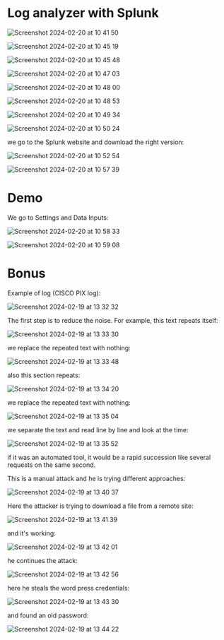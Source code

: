 # Log analyzer with Splunk


![Screenshot 2024-02-20 at 10 41 50](https://github.com/redjules/Log-analyzer/assets/106017493/e07049db-1ba8-4739-8bd2-7de332c9f722)

![Screenshot 2024-02-20 at 10 45 19](https://github.com/redjules/Log-analyzer/assets/106017493/1cf4add6-e6b1-4bcd-820d-b0e70af0dd03)

![Screenshot 2024-02-20 at 10 45 48](https://github.com/redjules/Log-analyzer/assets/106017493/3bc62977-a81a-49cc-916d-a01a724ecbf9)

![Screenshot 2024-02-20 at 10 47 03](https://github.com/redjules/Log-analyzer/assets/106017493/6c503712-0ca6-4922-99ad-4c96da3659df)

![Screenshot 2024-02-20 at 10 48 00](https://github.com/redjules/Log-analyzer/assets/106017493/2a37dc74-57b9-49ba-bf9d-5b8751178d1a)

![Screenshot 2024-02-20 at 10 48 53](https://github.com/redjules/Log-analyzer/assets/106017493/60b73dc7-a2ae-4800-a383-1cac41330863)

![Screenshot 2024-02-20 at 10 49 34](https://github.com/redjules/Log-analyzer/assets/106017493/94d2d57e-5382-41c3-8d57-c94ef8cad901)

![Screenshot 2024-02-20 at 10 50 24](https://github.com/redjules/Log-analyzer/assets/106017493/01add557-b2c0-4ee5-869b-dec40480fa90)

we go to the Splunk website and download the right version:

![Screenshot 2024-02-20 at 10 52 54](https://github.com/redjules/Log-analyzer/assets/106017493/2d1245f8-d291-430f-b202-8ab01bf1f9d7)

![Screenshot 2024-02-20 at 10 57 39](https://github.com/redjules/Log-analyzer/assets/106017493/2b2f9e5c-f3c1-415a-b99d-1fb49f1bc0ea)

# Demo

We go to Settings and Data Inputs:

![Screenshot 2024-02-20 at 10 58 33](https://github.com/redjules/Log-analyzer/assets/106017493/79d9d1a4-67ec-4da0-bc98-17df08ec304d)

![Screenshot 2024-02-20 at 10 59 08](https://github.com/redjules/Log-analyzer/assets/106017493/80b5d72b-d56a-413e-a460-50bd96fed5bf)


# Bonus

Example of log (CISCO PIX log):

![Screenshot 2024-02-19 at 13 32 32](https://github.com/redjules/Log-analyzer/assets/106017493/64cdad12-a4b4-4aee-b464-77d3b26d5a4d)

The first step is to reduce the noise. For example, this text repeats itself:

![Screenshot 2024-02-19 at 13 33 30](https://github.com/redjules/Log-analyzer/assets/106017493/267beafa-6a99-4929-a8c4-e1e7e3d02e76)

we replace the repeated text with nothing:

![Screenshot 2024-02-19 at 13 33 48](https://github.com/redjules/Log-analyzer/assets/106017493/ef5f4020-08fd-43be-aa94-0216464a6806)


also this section repeats:

![Screenshot 2024-02-19 at 13 34 20](https://github.com/redjules/Log-analyzer/assets/106017493/9afe7f02-7f61-4467-8aa6-d7112ee10cde)

we replace the repeated text with nothing:

![Screenshot 2024-02-19 at 13 35 04](https://github.com/redjules/Log-analyzer/assets/106017493/586964f3-0659-4761-a82b-d3016e1a00f7)

we separate the text and read line by line and look at the time:

![Screenshot 2024-02-19 at 13 35 52](https://github.com/redjules/Log-analyzer/assets/106017493/30214fdf-4828-4c50-a614-0f90d03df311)


if it was an automated tool, it would be a rapid succession like several requests on the same second.

This is a manual attack and he is trying different approaches:

![Screenshot 2024-02-19 at 13 40 37](https://github.com/redjules/Log-analyzer/assets/106017493/bc97c871-151a-4521-91c6-6b18b86b1440)


Here the attacker is trying to download a file from a remote site:

![Screenshot 2024-02-19 at 13 41 39](https://github.com/redjules/Log-analyzer/assets/106017493/6fa83ef7-1c53-47b0-89d5-108248c613cb)

and it's working:

![Screenshot 2024-02-19 at 13 42 01](https://github.com/redjules/Log-analyzer/assets/106017493/5fe8b482-855c-4faf-b15b-d006ac79074c)

he continues the attack:

![Screenshot 2024-02-19 at 13 42 56](https://github.com/redjules/Log-analyzer/assets/106017493/0a3bffe4-855e-4f2d-a352-c7174524d0fa)

here he steals the word press credentials:

![Screenshot 2024-02-19 at 13 43 30](https://github.com/redjules/Log-analyzer/assets/106017493/e3e5f47b-cc59-4697-ac73-712a01f9b60a)

and found an old password:

![Screenshot 2024-02-19 at 13 44 22](https://github.com/redjules/Log-analyzer/assets/106017493/1b0086b0-cb1b-4acb-9950-8744f79cacdf)
